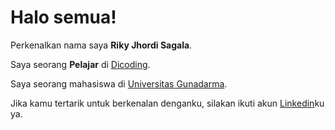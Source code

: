 # Halo semua! 

Perkenalkan nama saya **Riky Jhordi Sagala**.

Saya seorang **Pelajar** di [Dicoding](https://www.dicoding.com/).

Saya seorang mahasiswa di [Universitas Gunadarma](https://gunadarma.ac.id/).

Jika kamu tertarik untuk berkenalan denganku, silakan ikuti akun [Linkedin](https://www.linkedin.com/in/rikyjhordisagala/)ku ya.
